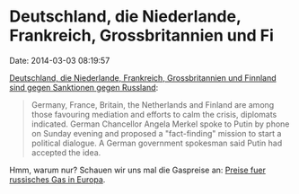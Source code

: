 Deutschland, die Niederlande, Frankreich, Grossbritannien und Fi
================================================================

Date: 2014-03-03 08:19:57

[Deutschland, die Niederlande, Frankreich, Grossbritannien und Finnland
sind gegen Sanktionen gegen
Russland](http://www.reuters.com/article/2014/03/02/ukraine-crisis-eu-idUSL6N0LZ0R120140302):

> Germany, France, Britain, the Netherlands and Finland are among those
> favouring mediation and efforts to calm the crisis, diplomats
> indicated. German Chancellor Angela Merkel spoke to Putin by phone on
> Sunday evening and proposed a \"fact-finding\" mission to start a
> political dialogue. A German government spokesman said Putin had
> accepted the idea.

Hmm, warum nur? Schauen wir uns mal die Gaspreise an: [Preise fuer
russisches Gas in
Europa](http://fettemama.org:6502/dba9fd94c2b89661e783519b7bb0bb43).
